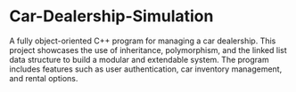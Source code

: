 # Car-Dealership-Simulation
A fully object-oriented C++ program for managing a car dealership. This project showcases the use of inheritance, polymorphism, and the linked list data structure to build a modular and extendable system. The program includes features such as user authentication, car inventory management, and rental options.
